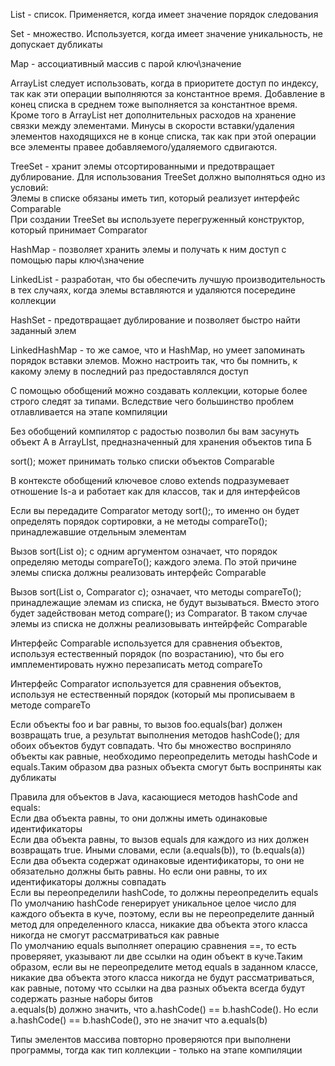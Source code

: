 List - список. Применяется, когда имеет значение порядок следования

Set - множество. Используется, когда имеет значение уникальность, не допускает дубликаты

Map - ассоциативный массив с парой ключ\значение

ArrayList следует использовать, когда в приоритете доступ по индексу, так как эти операции выполняются за константное
время. Добавление в конец списка в среднем тоже выполняется за константное время. Кроме того в ArrayList нет
дополнительных расходов на хранение связки между элементами. Минусы в скорости вставки/удаления элементов находящихся не
в конце списка, так как при этой операции все элементы правее добавляемого/удаляемого сдвигаются.

TreeSet - хранит элемы отсортированными и предотвращает дублирование. Для использования TreeSet должно выполняться одно из условий:\
Элемы в списке обязаны иметь тип, который реализует интерфейс Comparable\
При создании TreeSet вы используете перегруженный конструктор, который принимает Comparator

HashMap - позволяет хранить элемы и получать к ним доступ с помощью пары ключ\значение

LinkedList - разработан, что бы обеспечить лучшую производительность в тех случаях, когда элемы вставляются и удаляются
посередине коллекции

HashSet - предотвращает дублирование и позволяет быстро найти заданный элем

LinkedHashMap - то же самое, что и HashMap, но умеет запоминать порядок вставки элемов. Можно настроить так, что бы
помнить, к какому элему в последний раз предоставлялся доступ

С помощью обобщений можно создавать коллекции, которые более строго следят за типами. Вследствие чего большинство
проблем отлавливается на этапе компиляции

Без обобщений компилятор с радостью позволил бы вам засунуть объект А в ArrayLIst, предназначенный для хранения объектов
типа Б

sort(); может принимать только списки объектов Comparable

В контексте обобщений ключевое слово extends подразумевает отношение Is-a и работает как для классов, так и для
интерфейсов

Если вы передадите Comparator методу sort();, то именно он будет определять порядок сортировки, а не методы compareTo(); принадлежавшие отдельным элементам

Вызов sort(List o); с одним аргументом означает, что порядок определяю методы compareTo(); каждого элема. По этой причине элемы списка должны реализовать интерфейс Comparable

Вызов sort(List o, Comparator c); означает, что методы compareTo(); принадлежащие элемам из списка, не будут вызываться. Вместо этого будет задействован метод compare(); из Comparator. В таком случае элемы из списка не должны реализовывать интейрфейс Comparable

Интерфейс Comparable используется для сравнения объектов, используя естественный порядок (по возрастанию), что бы его имплементировать нужно перезаписать метод compareTo

Интерфейс Comparator используется для сравнения объектов, используя не естественный порядок (который мы прописываем в методе compareTo

Если объекты foo и bar равны, то вызов foo.equals(bar) должен возвращать true, а результат выполнения методов hashCode(); для обоих объектов будут совпадать. Что бы множество восприняло объекты как равные, необходимо переопределить методы hashCode и equals.Таким образом два разных объекта смогут быть восприняты как дубликаты

Правила для объектов в Java, касающиеся методов hashCode and equals:\
Если два объекта равны, то они должны иметь одинаковые идентификаторы\
Если два объекта равны, то вызов equals для каждого из них должен возвращать true. Иными словами, если (a.equals(b)), то (b.equals(a))\
Если два объекта содержат одинаковые идентификаторы, то они не обязательно должны быть равны. Но если они равны, то их идентификаторы должны совпадать\
Если вы переопределили hashCode, то должны переопределить equals\
По умолчанию hashCode генерирует уникальное целое число для каждого объекта в куче, поэтому, если вы не переопределите данный метод для определенного класса, никакие два объекта этого класса никогда не смогут рассматриваться как равные\
По умолчанию equals выполняет операцию сравнения ==, то есть проверяяет, указывают ли две ссылки на один объект в куче.Таким образом, если вы не переопределите метод equals в заданном классе, никакие два объекта этого класса никогда не будут рассматриваться, как равные, потому что ссылки на два разных объекта всегда будут содержать разные наборы битов\
a.equals(b) должно значить, что a.hashCode() == b.hashCode(). Но если a.hashCode() == b.hashCode(), это не значит что a.equals(b)

Типы эмелентов массива повторно проверяются при выполнени программы, тогда как тип коллекции - только на этапе компиляции
